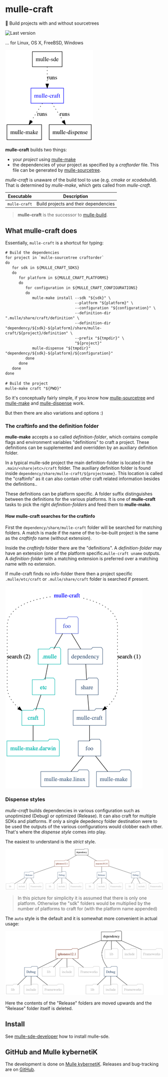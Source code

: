 # mulle-craft

🚬 Build projects with and without sourcetrees

![Last version](https://img.shields.io/github/tag/mulle-sde/mulle-craft.svg)

... for Linux, OS X, FreeBSD, Windows

![Overview](dox/mulle-sde-overview.png)

**mulle-craft** builds two things:

* your *project* using [mulle-make](https://github.com/mulle-sde/mulle-make)
* the dependencies of your project as specified by a *craftorder* file. This
file can be generated by [mulle-sourcetree](https://github.com/mulle-sde/mulle-sourcetree).

*mulle-craft* is unaware of the build tool to use (e.g. *cmake* or *xcodebuild*).
That is determined by *mulle-make*, which gets called from *mulle-craft*.


Executable    | Description
--------------|--------------------------------
`mulle-craft` | Build projects and their dependencies


> **mulle-craft** is the successor to
> [mulle-build](https://github.com/mulle-nat/mulle-build).



## What mulle-craft does

Essentially, `mulle-craft` is a shortcut for typing:

```
# Build the dependencies
for project in `mulle-sourcetree craftorder`
do
   for sdk in ${MULLE_CRAFT_SDKS}
   do
      for platform in ${MULLE_CRAFT_PLATFORMS}
      do
         for configuration in ${MULLE_CRAFT_CONFIGURATIONS}
         do
            mulle-make install --sdk "${sdk}" \
                               --platform "${platform}" \
                               --configuration "${configuration}" \
                               --definition-dir ".mulle/share/craft/definition" \
                               --definition-dir "dependency/${sdk}-${platform}/share/mulle-craft/${project}/definition" \
                               --prefix "${tmpdir}" \
                               "${project}"
            mulle-dispense "${tmpdir}" "dependency/${sdk}-${platform}/${configuration}"
         done
      done
   done
done

# Build the project
mulle-make craft "${PWD}"
```


So it's conceptually fairly simple, if you know how
[mulle-sourcetree](https://github.com/mulle-sde/mulle-sourcetree) and
[mulle-make](https://github.com/mulle-sde/mulle-make) and
[mulle-dispense](https://github.com/mulle-sde/mulle-dispense) work.

But then there are also variations and options :)


### The craftinfo and the definition folder

**mulle-make** accepts a so called *definition-folder*, which contains compile
flags and environment variables "definitions" to craft a project.
These definitions can be supplemented and overridden by an auxiliary definition
folder.

In a typical mulle-sde project the main definition-folder is located in the
`.main/<share|etc>/craft` folder. The auxiliary definition folder is
found inside `dependency/share/mulle-craft/${projectname}`.
This location is called the "craftinfo" as it can also contain other craft
related information besides the definitions..

These definitions can be platform specific. A folder suffix
distinguishes between the definitions for the various platforms. It is one of
**mulle-craft** tasks to pick the right *definition-folders* and feed them to
**mulle-make**.


#### How mulle-craft searches for the craftinfo

First the `dependency/share/mulle-craft` folder will be searched
for matching folders. A match is made if the name of the to-be-built
project is the same as the *craftinfo* name (without extension).

Inside the *craftinfo* folder there are the "definitions". A *definition-folder*
may have an extension (one of the platform specific.`mulle-craft uname`
outputs. A *definition-folder* with a matching extension is preferred over a
matching name with no extension.

If mulle-craft finds no info-folder there then a project specific
`.mulle/etc/craft` or `.mulle/share/craft` folder is searched if present.

![Searching](dox/searchpath.png)


### Dispense styles

*mulle-craft* builds dependencies in various configuration such as
unoptimized (Debug) or optimized (Release). It can also craft for multiple
SDKs and platforms. If only a single depedency folder destination were to be
used the outputs of the various configurations would clobber each other.
That's where the *dispense style* comes into play.

The easiest to understand is the *strict* style.

![Strict](dox/dispense-strict.png)

> In this picture for simplicity it is assumed that there is only one
> platform. Otherwise the "sdk" folders would be multiplied by the number
> of platforms to craft for (with the platform name appended)

The `auto` style is the default and it is somewhat more convenient in actual
usage:

![Auto](dox/dispense-auto.png)

Here the contents of the "Release" folders are moved upwards and the "Release"
folder itself is deleted.



## Install

See [mulle-sde-developer](//github.com/mulle-sde/mulle-sde-developer) how
to install mulle-sde.



## GitHub and Mulle kybernetiK

The development is done on
[Mulle kybernetiK](https://www.mulle-kybernetik.com/software/git/mulle-craft/master).
Releases and bug-tracking are on
[GitHub](https://github.com/mulle-sde/mulle-craft).


